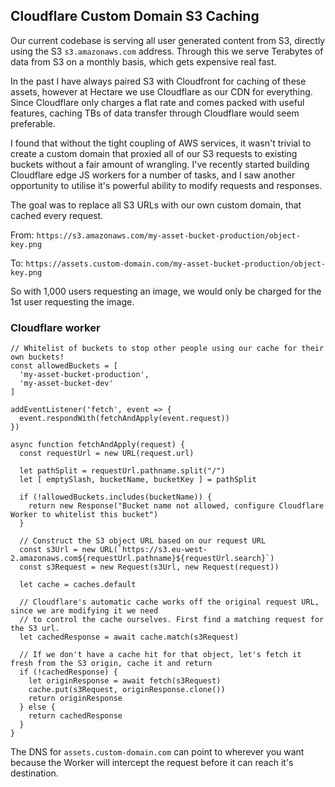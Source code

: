 ## Cloudflare Custom Domain S3 Caching

Our current codebase is serving all user generated content from S3, directly using the S3 `s3.amazonaws.com` address. Through this we serve Terabytes of data from S3 on a monthly basis, which gets expensive real fast.

In the past I have always paired S3 with Cloudfront for caching of these assets, however at Hectare we use Cloudflare as our CDN for everything. Since Cloudflare only charges a flat rate and comes packed with useful features, caching TBs of data transfer through Cloudflare would seem preferable.

I found that without the tight coupling of AWS services, it wasn't trivial to create a custom domain that proxied all of our S3 requests to existing buckets without a fair amount of wrangling. I've recently started building Cloudflare edge JS workers for a number of tasks, and I saw another opportunity to utilise it's powerful ability to modify requests and responses.

The goal was to replace all S3 URLs with our own custom domain, that cached every request.

From: `https://s3.amazonaws.com/my-asset-bucket-production/object-key.png`

To: `https://assets.custom-domain.com/my-asset-bucket-production/object-key.png`

So with 1,000 users requesting an image, we would only be charged for the 1st user requesting the image.

### Cloudflare worker

```
// Whitelist of buckets to stop other people using our cache for their own buckets!
const allowedBuckets = [
  'my-asset-bucket-production',
  'my-asset-bucket-dev'
]

addEventListener('fetch', event => {
  event.respondWith(fetchAndApply(event.request))
})

async function fetchAndApply(request) {
  const requestUrl = new URL(request.url)

  let pathSplit = requestUrl.pathname.split("/")
  let [ emptySlash, bucketName, bucketKey ] = pathSplit

  if (!allowedBuckets.includes(bucketName)) {
    return new Response("Bucket name not allowed, configure Cloudflare Worker to whitelist this bucket")
  }

  // Construct the S3 object URL based on our request URL
  const s3Url = new URL(`https://s3.eu-west-2.amazonaws.com${requestUrl.pathname}${requestUrl.search}`)
  const s3Request = new Request(s3Url, new Request(request))

  let cache = caches.default

  // Cloudflare's automatic cache works off the original request URL, since we are modifying it we need
  // to control the cache ourselves. First find a matching request for the S3 url.
  let cachedResponse = await cache.match(s3Request)

  // If we don't have a cache hit for that object, let's fetch it fresh from the S3 origin, cache it and return
  if (!cachedResponse) {
    let originResponse = await fetch(s3Request)
    cache.put(s3Request, originResponse.clone())
    return originResponse
  } else {
    return cachedResponse
  }
}
```

The DNS for `assets.custom-domain.com` can point to wherever you want because the Worker will intercept the request before it can reach it's destination.
